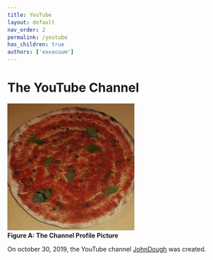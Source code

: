 ```yaml
---
title: YouTube
layout: default
nav_order: 2
permalink: /youtube
has_children: true
authors: ['exvacuum']
---
```


# The YouTube Channel
![Channel Profile Picture]
<br>
**Figure A: The Channel Profile Picture**

On october 30, 2019, the YouTube channel [JohnDough](https://www.youtube.com/channel/UC0Ebq-NNBboBxy1fRrRj2cA) was created.

[Channel Profile Picture]: ../assets/img/unnamed.jpg